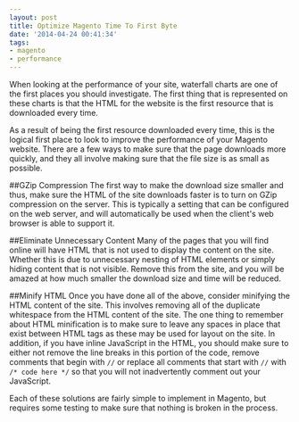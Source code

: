 ```yaml
---
layout: post
title: Optimize Magento Time To First Byte
date: '2014-04-24 00:41:34'
tags:
- magento
- performance
---
```


When looking at the performance of your site, waterfall charts are one of the first places you should investigate. The first thing that is represented on these charts is that the HTML for the website is the first resource that is downloaded every time.

As a result of being the first resource downloaded every time, this is the logical first place to look to improve the performance of your Magento website. There are a few ways to make sure that the page downloads more quickly, and they all involve making sure that the file size is as small as possible. 

##GZip Compression
The first way to make the download size smaller and thus, make sure the HTML of the site downloads faster is to turn on GZip compression on the server. This is typically a setting that can be configured on the web server, and will automatically be used when the client's web browser is able to support it.

##Eliminate Unnecessary Content
Many of the pages that you will find online will have HTML that is not used to display the content on the site. Whether this is due to unnecessary nesting of HTML elements or simply hiding content that is not visible. Remove this from the site, and you will be amazed at how much smaller the download size and time will be reduced.

##Minify HTML
Once you have done all of the above, consider minifying the HTML content of the site. This involves removing all of the duplicate whitespace from the HTML content of the site. The one thing to remember about HTML minification is to make sure to leave any spaces in place that exist between HTML tags as these may be used for layout on the site. In addition, if you have inline JavaScript in the HTML, you should make sure to either not remove the line breaks in this portion of the code, remove comments that begin with `//` or replace all comments that start with `//` with `/* code here */` so that you will not inadvertently comment out your JavaScript.

Each of these solutions are fairly simple to implement in Magento, but requires some testing to make sure that nothing is broken in the process.